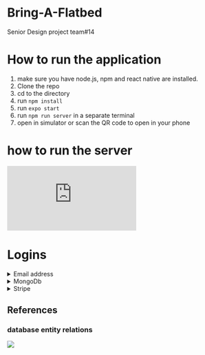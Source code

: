 # Bring-A-Flatbed

Senior Design project team#14

# How to run the application

1. make sure you have node.js, npm and react native are installed.
2. Clone the repo
3. cd to the directory
4. run `npm install`
5. run `expo start`
6. run `npm run server` in a separate terminal
7. open in simulator or scan the QR code to open in your phone

# how to run the server

![here](https://github.com/fbal98/bring-a-flatbed/blob/main/server.md)


# Logins

<details>
<summary>Email address</summary>
  
 ## Gmail: 
 ### Email: bringaflatbed@gmail.com
 ### Password: bringaflatbedbringaflatbed
  
</details>

<details>
<summary>MongoDb</summary>
  
  ## Loging in with email NOT gmail: 
  ### Email: bringaflatbed@gmail.com
  ### Password: SeniorDesign2bafb
  ### Key: 62ea90eca7b2bd5f9bc505c545b8ba8507e73f8c
  
</details>

<details>
  <summary>Stripe</summary>
  
  ## Email Login:
  ### Email: bringaflatbed@gmail.com
  ### Password: go4UDearborn2022!
  
</details>

## References

### database entity relations

![](https://github.com/fbal98/bring-a-flatbed/blob/main/references/database_erd.jpeg)
